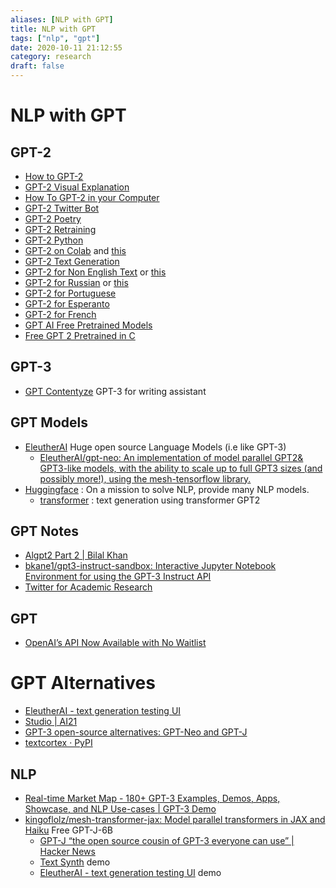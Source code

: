 ```yaml
---
aliases: [NLP with GPT]
title: NLP with GPT
tags: ["nlp", "gpt"]
date: 2020-10-11 21:12:55
category: research
draft: false
---
```


# NLP with GPT

## GPT-2

- [How to GPT-2](https://minimaxir.com/2019/09/howto-gpt2/)
- [GPT-2 Visual Explanation](https://jalammar.github.io/illustrated-gpt2/)
- [How To GPT-2 in your Computer](https://lambdalabs.com/blog/run-openais-new-gpt-2-text-generator-code-with-your-gpu/)
- [GPT-2 Twitter Bot](https://towardsdatascience.com/how-to-make-a-gpt2-twitter-bot-8669df60e60a)
- [GPT-2 Poetry](https://www.gwern.net/GPT-2)
- [GPT-2 Retraining](https://medium.com/@ngwaifoong92/beginners-guide-to-retrain-gpt-2-117m-to-generate-custom-text-content-8bb5363d8b7f)
- [GPT-2 Python](https://www.analyticsvidhya.com/blog/2019/07/openai-gpt2-text-generator-python/)
- [GPT-2 on Colab](https://colab.research.google.com/github/ilopezfr/gpt-2/blob/master/gpt-2-playground_.ipynb) and [this](https://colab.research.google.com/drive/1VLG8e7YSEwypxU-noRNhsv5dW4NfTGce)
- [GPT-2 Text Generation](https://www.extremetech.com/computing/293785-create-your-own-state-of-the-art-text-generation-system)
- [GPT-2 for Non English Text](https://github.com/huggingface/transformers/issues/1407) or [this](https://github.com/huggingface/transformers/issues/1356)
- [GPT-2 for Russian](https://github.com/mgrankin/ru_transformers) or [this](https://github.com/huggingface/transformers/issues/1560)
- [GPT-2 for Portuguese](https://medium.com/@pierre_guillou/faster-than-training-from-scratch-fine-tuning-the-english-gpt-2-in-any-language-with-hugging-f2ec05c98787)
- [GPT-2 for Esperanto](https://huggingface.co/blog/how-to-train)
- [GPT-2 for French](https://medium.com/@timohear/retraining-gpt-2-to-write-love-letters-in-french-92ae938bc452)
- [GPT AI Free Pretrained Models](https://www.booste.io/pretrained-models)
- [Free GPT 2 Pretrained in C](https://bellard.org/nncp/gpt2tc.html)

## GPT-3

- [GPT Contentyze](http://gpt.contentyze.com/) GPT-3 for writing assistant

## GPT Models

- [EleutherAI](https://docs.google.com/document/d/1wfCZBd18DMNt6YcC6boPNMd9qzzH3zpHHfKj4dezk0g/edit#) Huge open source Language Models (i.e like GPT-3)
  - [EleutherAI/gpt-neo: An implementation of model parallel GPT2& GPT3-like models, with the ability to scale up to full GPT3 sizes (and possibly more!), using the mesh-tensorflow library.](https://github.com/EleutherAI/gpt-neo/)
- [Huggingface](https://huggingface.co/) : On a mission to solve NLP, provide many NLP models.
    - [transformer](https://transformer.huggingface.co/) : text generation using transformer GPT2

## GPT Notes

- [Algpt2 Part 2 | Bilal Khan](https://bkkaggle.github.io/blog/algpt2/2020/07/17/ALGPT2-part-2.html)
- [bkane1/gpt3-instruct-sandbox: Interactive Jupyter Notebook Environment for using the GPT-3 Instruct API](https://github.com/bkane1/gpt3-instruct-sandbox)
- [Twitter for Academic Research](https://developer.twitter.com/en/portal/petition/academic/is-it-right-for-you)

## GPT

- [OpenAI’s API Now Available with No Waitlist](https://openai.com/blog/api-no-waitlist/)

# GPT Alternatives

- [EleutherAI - text generation testing UI](https://6b.eleuther.ai/)
- [Studio | AI21](https://studio.ai21.com/sign-up)
- [GPT-3 open-source alternatives: GPT-Neo and GPT-J](https://nlpcloud.io/gpt-3-open-source-alternatives-gpt-j-gpt-neo.html)
- [textcortex · PyPI](https://pypi.org/project/textcortex/)

## NLP

- [Real-time Market Map - 180+ GPT-3 Examples, Demos, Apps, Showcase, and NLP Use-cases | GPT-3 Demo](https://gpt3demo.com/map)
- [kingoflolz/mesh-transformer-jax: Model parallel transformers in JAX and Haiku](https://github.com/kingoflolz/mesh-transformer-jax) Free GPT-J-6B
    - [GPT-J “the open source cousin of GPT-3 everyone can use” | Hacker News](https://news.ycombinator.com/item?id=27727009)
    - [Text Synth](https://bellard.org/textsynth/) demo
    - [EleutherAI - text generation testing UI](https://6b.eleuther.ai/) demo
